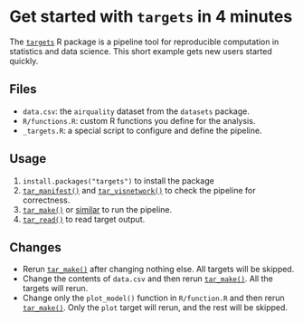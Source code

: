 # Get started with `targets` in 4 minutes

The [`targets`](https://docs.ropensci.org/targets/) R package is a pipeline tool for reproducible computation in statistics and data science. This short example gets new users started quickly.

## Files

* `data.csv`: the `airquality` dataset from the `datasets` package.
* `R/functions.R`: custom R functions you define for the analysis.
* `_targets.R`: a special script to configure and define the pipeline.

## Usage

1. `install.packages("targets")` to install the package
1. [`tar_manifest()`](https://docs.ropensci.org/targets/reference/tar_manifest.html) and [`tar_visnetwork()`](https://docs.ropensci.org/targets/reference/tar_visnetwork.html) to check the pipeline for correctness.
1. [`tar_make()`](https://docs.ropensci.org/targets/reference/tar_make.html) or [similar](https://docs.ropensci.org/targets/reference/index.html#pipeline) to run the pipeline.
1. [`tar_read()`](https://docs.ropensci.org/targets/reference/tar_read.html) to read target output.

## Changes

* Rerun [`tar_make()`](https://docs.ropensci.org/targets/reference/tar_make.html) after changing nothing else. All targets will be skipped.
* Change the contents of `data.csv` and then rerun [`tar_make()`](https://docs.ropensci.org/targets/reference/tar_make.html). All the targets will rerun.
* Change only the `plot_model()` function in `R/function.R` and then rerun [`tar_make()`](https://docs.ropensci.org/targets/reference/tar_make.html). Only the `plot` target will rerun, and the rest will be skipped.
